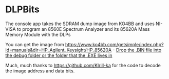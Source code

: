 <H1>DLPBits</H1>

The console app takes the SDRAM dump image from KO4BB and uses NI-VISA to program an 8560E Spectrum Analyzer and its 85620A Mass Memory Module with the DLPs

You can get the image from https://www.ko4bb.com/getsimple/index.php?id=manuals&dir=HP_Agilent_Keysight/HP_85620A - <u>Drop the .BIN file into the debug folder or the folder that the .EXE lives in</u>

Much, much thanks to https://github.com/KIrill-ka for the code to decode the image address and data bits.
